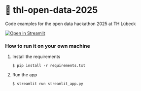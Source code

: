 # 🎈 thl-open-data-2025

Code examples for the open data hackathon 2025 at TH Lübeck

[![Open in Streamlit](https://static.streamlit.io/badges/streamlit_badge_black_white.svg)](https://thl-open-data-2025-ztcl78bieal.streamlit.app)

### How to run it on your own machine

1. Install the requirements

   ```
   $ pip install -r requirements.txt
   ```

2. Run the app

   ```
   $ streamlit run streamlit_app.py
   ```
